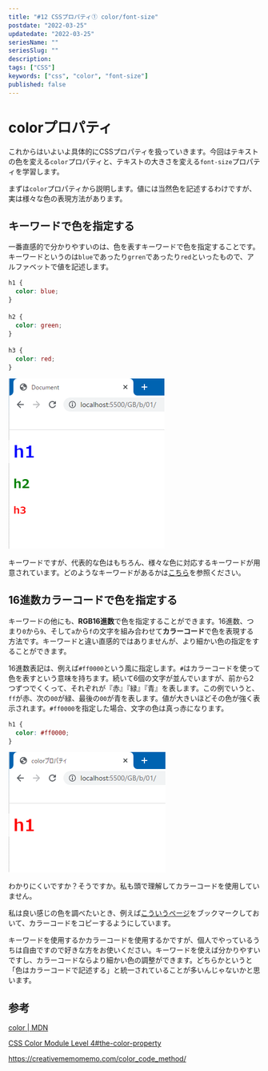 ```yaml
---
title: "#12 CSSプロパティ① color/font-size"
postdate: "2022-03-25"
updatedate: "2022-03-25"
seriesName: ""
seriesSlug: ""
description: 
tags: ["CSS"]
keywords: ["css", "color", "font-size"]
published: false
---
```


# colorプロパティ

これからはいよいよ具体的にCSSプロパティを扱っていきます。今回はテキストの色を変える`color`プロパティと、テキストの大きさを変える`font-size`プロパティを学習します。

まずは`color`プロパティから説明します。値には当然色を記述するわけですが、実は様々な色の表現方法があります。

## キーワードで色を指定する

一番直感的で分かりやすいのは、色を表すキーワードで色を指定することです。キーワードというのは`blue`であったり`grren`であったり`red`といったもので、アルファベットで値を記述します。

```css
h1 {
  color: blue;
}

h2 {
  color: green;
}

h3 {
  color: red;
}
```

![](images/image01.png)

キーワードですが、代表的な色はもちろん、様々な色に対応するキーワードが用意されています。どのようなキーワードがあるかは[こちら](https://developer.mozilla.org/ja/docs/Web/CSS/color_value#%E8%89%B2%E3%82%AD%E3%83%BC%E3%83%AF%E3%83%BC%E3%83%89)を参照ください。

## 16進数カラーコードで色を指定する

キーワードの他にも、**RGB16進数**で色を指定することができます。16進数、つまり`0`から`9`、そして`a`から`f`の文字を組み合わせて**カラーコード**で色を表現する方法です。キーワードと違い直感的ではありませんが、より細かい色の指定をすることができます。

16進数表記は、例えば`#ff0000`という風に指定します。`#`はカラーコードを使って色を表すという意味を持ちます。続いて6個の文字が並んでいますが、前から2つずつでくくって、それぞれが『赤』『緑』『青』を表します。この例でいうと、`ff`が赤、次の`00`が緑、最後の`00`が青を表します。値が大きいほどその色が強く表示されます。`#ff0000`を指定した場合、文字の色は真っ赤になります。

```css
h1 {
  color: #ff0000;
}
```

![](images/image02.png)

わかりにくいですか？そうですか。私も頭で理解してカラーコードを使用していません。

私は良い感じの色を調べたいとき、例えば[こういうページ](https://itsakura.com/html-color-codes)をブックマークしておいて、カラーコードをコピーするようにしています。

キーワードを使用するかカラーコードを使用するかですが、個人でやっているうちは自由ですので好きな方をお使いください。キーワードを使えば分かりやすいですし、カラーコードならより細かい色の調整ができます。どちらかというと「色はカラーコードで記述する」と統一されていることが多いんじゃないかと思います。

## 参考

[color | MDN](https://developer.mozilla.org/ja/docs/Web/CSS/color)

[](https://webukatu.com/wordpress/blog/15327/)

[CSS Color Module Level 4#the-color-property](https://drafts.csswg.org/css-color/#the-color-property)

https://creativememomemo.com/color_code_method/